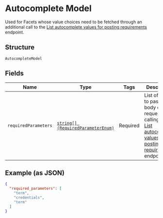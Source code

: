 
# Autocomplete Model

Used for Facets whose value choices need to be fetched through an additional call to the [List autocomplete values for posting requirements](https://vonq.stoplight.io/docs/hapi/b3A6MzM2MDEzODk-list-autocomplete-values-for-posting-requirement) endpoint.

## Structure

`AutocompleteModel`

## Fields

| Name | Type | Tags | Description | Getter | Setter |
|  --- | --- | --- | --- | --- | --- |
| `requiredParameters` | [`string[] (RequiredParameterEnum)`](../../doc/models/required-parameter-enum.md) | Required | List of keys to pass to  the body of the request calling the [List autocomplete values for posting requirements](https://vonq.stoplight.io/docs/hapi/b3A6MzM2MDEzODk-list-autocomplete-values-for-posting-requirement) endpoint. | getRequiredParameters(): array | setRequiredParameters(array requiredParameters): void |

## Example (as JSON)

```json
{
  "required_parameters": [
    "term",
    "credentials",
    "term"
  ]
}
```

